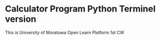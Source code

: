 # Calculator Program Python Terminel version
This is University of Moratuwa Open Learn Platform 1st CW 
